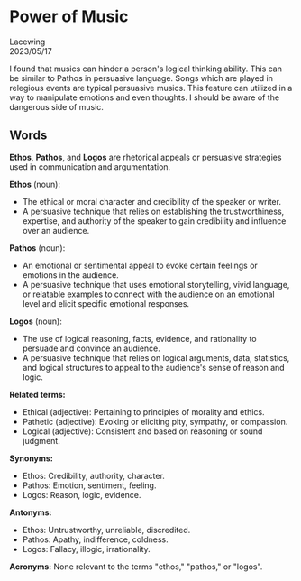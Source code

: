 # Power of Music

Lacewing  
2023/05/17

<!--- [Music](link) --->

<!--- > Quote --->

I found that musics can hinder a person's logical thinking ability.
This can be similar to Pathos in persuasive language.
Songs which are played in relegious events are typical persuasive musics.
This feature can utilized in a way to manipulate emotions and even thoughts.
I should be aware of the dangerous side of music.

## Words
**Ethos**, **Pathos**, and **Logos** are rhetorical appeals or persuasive strategies used in communication and argumentation.

**Ethos** (noun):
- The ethical or moral character and credibility of the speaker or writer.
- A persuasive technique that relies on establishing the trustworthiness, expertise, and authority of the speaker to gain credibility and influence over an audience.

**Pathos** (noun):
- An emotional or sentimental appeal to evoke certain feelings or emotions in the audience.
- A persuasive technique that uses emotional storytelling, vivid language, or relatable examples to connect with the audience on an emotional level and elicit specific emotional responses.

**Logos** (noun):
- The use of logical reasoning, facts, evidence, and rationality to persuade and convince an audience.
- A persuasive technique that relies on logical arguments, data, statistics, and logical structures to appeal to the audience's sense of reason and logic.

**Related terms:**
- Ethical (adjective): Pertaining to principles of morality and ethics.
- Pathetic (adjective): Evoking or eliciting pity, sympathy, or compassion.
- Logical (adjective): Consistent and based on reasoning or sound judgment.

**Synonyms:**
- Ethos: Credibility, authority, character.
- Pathos: Emotion, sentiment, feeling.
- Logos: Reason, logic, evidence.

**Antonyms:**
- Ethos: Untrustworthy, unreliable, discredited.
- Pathos: Apathy, indifference, coldness.
- Logos: Fallacy, illogic, irrationality.

**Acronyms:**
None relevant to the terms "ethos," "pathos," or "logos".